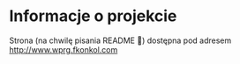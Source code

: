 # Informacje o projekcie

Strona (na chwilę pisania README 🙂) dostępna pod adresem http://www.wprg.fkonkol.com
